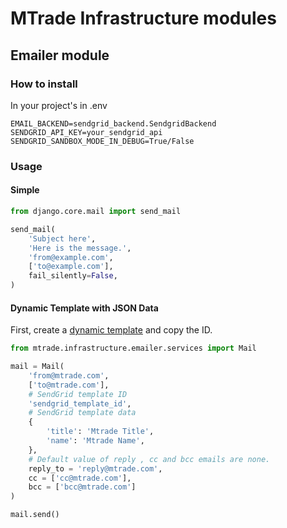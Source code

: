 # MTrade Infrastructure modules

## Emailer module
### How to install
In your project's in .env
```shell
EMAIL_BACKEND=sendgrid_backend.SendgridBackend
SENDGRID_API_KEY=your_sendgrid_api
SENDGRID_SANDBOX_MODE_IN_DEBUG=True/False
```

### Usage
#### Simple
```python
from django.core.mail import send_mail

send_mail(
	'Subject here',
	'Here is the message.',
	'from@example.com',
	['to@example.com'],
	fail_silently=False,
)
```
#### Dynamic Template with JSON Data
First, create a [dynamic template](https://mc.sendgrid.com/dynamic-templates) and copy the ID.

```python
from mtrade.infrastructure.emailer.services import Mail

mail = Mail(
	'from@mtrade.com',
	['to@mtrade.com'],
	# SendGrid template ID
	'sendgrid_template_id',
	# SendGrid template data
	{
		'title': 'Mtrade Title',
		'name': 'Mtrade Name',
	},
	# Default value of reply , cc and bcc emails are none.
	reply_to = 'reply@mtrade.com',
	cc = ['cc@mtrade.com'],
	bcc = ['bcc@mtrade.com']
)

mail.send()
```

